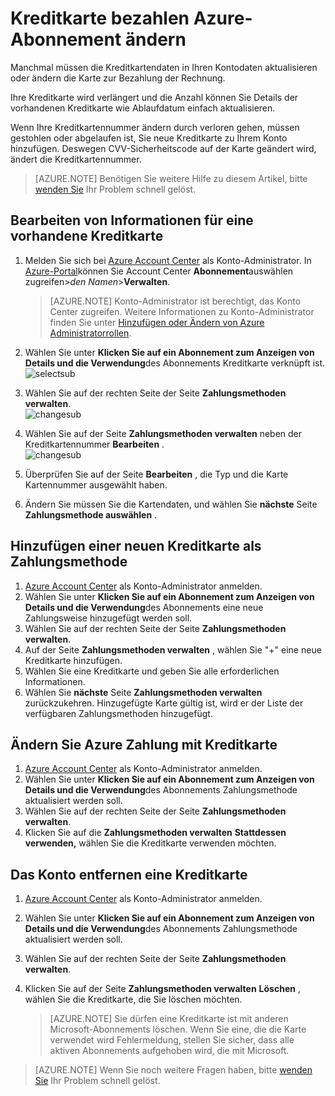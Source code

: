 <properties
    pageTitle="Kreditkarte bezahlen Azure-Abonnement ändern | Microsoft Azure"
    description="Beschreibt, wie die Kreditkarte bezahlen Azure-Abonnement ändern"
    services=""
    documentationCenter=""
    authors="genlin"
    manager="mbaldwin"
    editor=""
    tags="billing"
    />

<tags
    ms.service="billing"
    ms.workload="na"
    ms.tgt_pltfrm="na"
    ms.devlang="na"
    ms.topic="article"
    ms.date="08/24/2016"
    ms.author="genli"/>

# <a name="how-to-change-the-credit-card-used-to-pay-for-an-azure-subscription"></a>Kreditkarte bezahlen Azure-Abonnement ändern

Manchmal müssen die Kreditkartendaten in Ihren Kontodaten aktualisieren oder ändern die Karte zur Bezahlung der Rechnung.

Ihre Kreditkarte wird verlängert und die Anzahl können Sie Details der vorhandenen Kreditkarte wie Ablaufdatum einfach aktualisieren.

Wenn Ihre Kreditkartennummer ändern durch verloren gehen, müssen gestohlen oder abgelaufen ist, Sie neue Kreditkarte zu Ihrem Konto hinzufügen. Deswegen CVV-Sicherheitscode auf der Karte geändert wird, ändert die Kreditkartennummer.

> [AZURE.NOTE] Benötigen Sie weitere Hilfe zu diesem Artikel, bitte [wenden Sie](https://portal.azure.com/?#blade/Microsoft_Azure_Support/HelpAndSupportBlade) Ihr Problem schnell gelöst.

## <a name="edit-payment-information-for-an-existing-credit-card"></a>Bearbeiten von Informationen für eine vorhandene Kreditkarte
1. Melden Sie sich bei [Azure Account Center](https://account.windowsazure.com/Subscriptions) als Konto-Administrator. In [Azure-Portal](https://portal.azure.com)können Sie Account Center **Abonnement**auswählen zugreifen>*den Namen*>**Verwalten**.

    > [AZURE.NOTE] Konto-Administrator ist berechtigt, das Konto Center zugreifen. Weitere Informationen zu Konto-Administrator finden Sie unter [Hinzufügen oder Ändern von Azure Administratorrollen](billing-add-change-azure-subscription-administrator.md).

2. Wählen Sie unter **Klicken Sie auf ein Abonnement zum Anzeigen von Details und die Verwendung**des Abonnements Kreditkarte verknüpft ist.</br> ![selectsub](./media/billing-how-to-change-credit-card/selectsub.png)
3. Wählen Sie auf der rechten Seite der Seite **Zahlungsmethoden verwalten**.</br> ![changesub](./media/billing-how-to-change-credit-card/changesub_new.png)
4. Wählen Sie auf der Seite **Zahlungsmethoden verwalten** neben der Kreditkartennummer **Bearbeiten** .</br> ![changesub](./media/billing-how-to-change-credit-card/editcard_new.png)
5. Überprüfen Sie auf der Seite **Bearbeiten** , die Typ und die Karte Kartennummer ausgewählt haben.
6. Ändern Sie müssen Sie die Kartendaten, und wählen Sie **nächste** Seite **Zahlungsmethode auswählen** .

## <a name="add-a-new-credit-card-as-a-payment-method"></a>Hinzufügen einer neuen Kreditkarte als Zahlungsmethode
1. [Azure Account Center](https://account.windowsazure.com/Subscriptions) als Konto-Administrator anmelden.
2. Wählen Sie unter **Klicken Sie auf ein Abonnement zum Anzeigen von Details und die Verwendung**des Abonnements eine neue Zahlungsweise hinzugefügt werden soll.
3. Wählen Sie auf der rechten Seite der Seite **Zahlungsmethoden verwalten**.
4. Auf der Seite **Zahlungsmethoden verwalten** , wählen Sie "+" eine neue Kreditkarte hinzufügen.
5. Wählen Sie eine Kreditkarte und geben Sie alle erforderlichen Informationen.
6. Wählen Sie **nächste** Seite **Zahlungsmethoden verwalten** zurückzukehren. Hinzugefügte Karte gültig ist, wird er der Liste der verfügbaren Zahlungsmethoden hinzugefügt.

## <a name="change-the-credit-card-that-you-use-to-pay-an-azure-bill"></a>Ändern Sie Azure Zahlung mit Kreditkarte
1. [Azure Account Center](https://account.windowsazure.com/Subscriptions) als Konto-Administrator anmelden.
2. Wählen Sie unter **Klicken Sie auf ein Abonnement zum Anzeigen von Details und die Verwendung**des Abonnements Zahlungsmethode aktualisiert werden soll.
3. Wählen Sie auf der rechten Seite der Seite **Zahlungsmethoden verwalten**.
4. Klicken Sie auf die **Zahlungsmethoden verwalten** **Stattdessen verwenden,** wählen Sie die Kreditkarte verwenden möchten.

## <a name="removing-a-credit-card-from-the-account"></a>Das Konto entfernen eine Kreditkarte
1. [Azure Account Center](https://account.windowsazure.com/Subscriptions) als Konto-Administrator anmelden.
2. Wählen Sie unter **Klicken Sie auf ein Abonnement zum Anzeigen von Details und die Verwendung**des Abonnements Zahlungsmethode aktualisiert werden soll.
3. Wählen Sie auf der rechten Seite der Seite **Zahlungsmethoden verwalten**.
4. Klicken Sie auf der Seite **Zahlungsmethoden verwalten** **Löschen** , wählen Sie die Kreditkarte, die Sie löschen möchten.

    > [AZURE.NOTE] Sie dürfen eine Kreditkarte ist mit anderen Microsoft-Abonnements löschen. Wenn Sie eine, die die Karte verwendet wird Fehlermeldung, stellen Sie sicher, dass alle aktiven Abonnements aufgehoben wird, die mit Microsoft.

> [AZURE.NOTE] Wenn Sie noch weitere Fragen haben, bitte [wenden Sie](https://portal.azure.com/?#blade/Microsoft_Azure_Support/HelpAndSupportBlade) Ihr Problem schnell gelöst.
